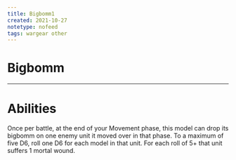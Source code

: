 ```yaml
---
title: Bigbomm1
created: 2021-10-27
notetype: nofeed
tags: wargear other
---
```


# Bigbomm

---

# Abilities

Once per battle, at the end of your Movement phase, this model can drop its bigbomm on one enemy unit it moved over in that phase. To a maximum of five D6, roll one D6 for each model in that unit. For each roll of 5+ that unit suffers 1 mortal wound.